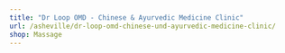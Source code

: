 ```yaml
---
title: "Dr Loop OMD - Chinese & Ayurvedic Medicine Clinic"
url: /asheville/dr-loop-omd-chinese-und-ayurvedic-medicine-clinic/
shop: Massage
---
```

